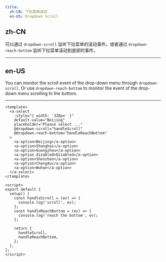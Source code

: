 ```yaml
title:
  zh-CN: 下拉菜单滚动
  en-US: Dropdown Scroll
```

## zh-CN

可以通过 `dropdown-scroll` 监听下拉菜单的滚动事件。或者通过 `dropdown-reach-bottom` 监听下拉菜单滚动到底部的事件。

---

## en-US

You can monitor the scroll event of the drop-down menu through `dropdown-scroll`. Or use `dropdown-reach-bottom` to monitor the event of the drop-down menu scrolling to the bottom.

---

```vue
<template>
  <a-select
    :style="{ width: '320px' }"
    default-value="Beijing"
    placeholder="Please select ..."
    @dropdown-scroll="handleScroll"
    @dropdown-reach-bottom="handleReachBottom"
  >
    <a-option>Beijing</a-option>
    <a-option>Shanghai</a-option>
    <a-option>Guangzhou</a-option>
    <a-option disabled>Disabled</a-option>
    <a-option>Shenzhen</a-option>
    <a-option>Chengdu</a-option>
    <a-option>Wuhan</a-option>
  </a-select>
</template>

<script>
export default {
  setup() {
    const handleScroll = (ev) => {
      console.log('scroll', ev);
    };
    const handleReachBottom = (ev) => {
      console.log('reach the bottom', ev);
    };

    return {
      handleScroll,
      handleReachBottom,
    };
  },
};
</script>
```
